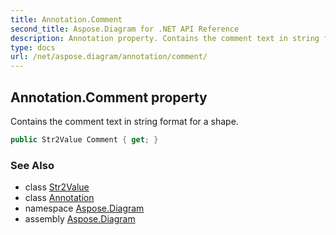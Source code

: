 ```yaml
---
title: Annotation.Comment
second_title: Aspose.Diagram for .NET API Reference
description: Annotation property. Contains the comment text in string format for a shape
type: docs
url: /net/aspose.diagram/annotation/comment/
---
```

## Annotation.Comment property

Contains the comment text in string format for a shape.

```csharp
public Str2Value Comment { get; }
```

### See Also

* class [Str2Value](../../str2value/)
* class [Annotation](../)
* namespace [Aspose.Diagram](../../annotation/)
* assembly [Aspose.Diagram](../../../)


